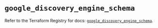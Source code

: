 # `google_discovery_engine_schema`

Refer to the Terraform Registry for docs: [`google_discovery_engine_schema`](https://registry.terraform.io/providers/hashicorp/google/6.46.0/docs/resources/discovery_engine_schema).
